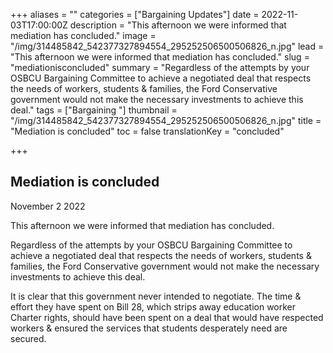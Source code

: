 +++
aliases = ""
categories = ["Bargaining Updates"]
date = 2022-11-03T17:00:00Z
description = "This afternoon we were informed that mediation has concluded."
image = "/img/314485842_542377327894554_295252506500506826_n.jpg"
lead = "This afternoon we were informed that mediation has concluded."
slug = "mediationisconcluded"
summary = "Regardless of the attempts by your OSBCU Bargaining Committee to achieve a negotiated deal that respects the needs of workers, students & families, the Ford Conservative government would not make the necessary investments to achieve this deal."
tags = ["Bargaining "]
thumbnail = "/img/314485842_542377327894554_295252506500506826_n.jpg"
title = "Mediation is concluded"
toc = false
translationKey = "concluded"

+++
## Mediation is concluded

November 2 2022

This afternoon we were informed that mediation has concluded.

Regardless of the attempts by your OSBCU Bargaining Committee to achieve a negotiated deal that respects the needs of workers, students & families, the Ford Conservative government would not make the necessary investments to achieve this deal.

It is clear that this government never intended to negotiate. The time & effort they have spent on Bill 28, which strips away education worker Charter rights, should have been spent on a deal that would have respected workers & ensured the services that students desperately need are secured.